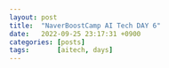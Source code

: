 ```yaml
---
layout: post
title:  "NaverBoostCamp AI Tech DAY 6"
date:   2022-09-25 23:17:31 +0900
categories: [posts]
tags:       [aitech, days]
---
```

